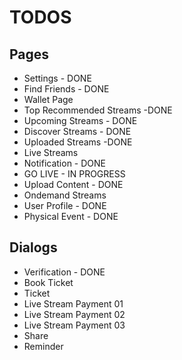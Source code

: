 # TODOS

## Pages

- Settings - DONE
- Find Friends - DONE
- Wallet Page
- Top Recommended Streams -DONE
- Upcoming Streams - DONE
- Discover Streams - DONE
- Uploaded Streams -DONE
- Live Streams
- Notification - DONE
- GO LIVE - IN PROGRESS
- Upload Content - DONE
- Ondemand Streams
- User Profile - DONE
- Physical Event - DONE

## Dialogs

- Verification - DONE
- Book Ticket
- Ticket
- Live Stream Payment 01
- Live Stream Payment 02
- Live Stream Payment 03
- Share
- Reminder
